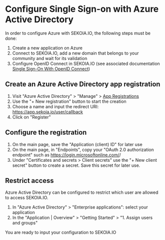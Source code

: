 # Configure Single Sign-on with Azure Active Directory

In order to configure Azure with SEKOIA.IO, the following steps must be done:

1. Create a new application on Azure
2. Connect to SEKOIA.IO, add a new domain that belongs to your community and wait for its validation
3. Configure OpenID Connect in SEKOIA.IO (see associated documentation [Single Sign-On With OpenID Connect](../SSO_openid_connect.md))

## Create an Azure Active Directory app registration

1. Visit "Azure Active Directory" > "Manage" > [App Registrations](https://portal.azure.com/#view/Microsoft_AAD_IAM/ActiveDirectoryMenuBlade/~/RegisteredApps)
2. Use the "+ New registration" button to start the creation
3. Choose a name and input the redirect URI: https://app.sekoia.io/user/callback
4. Click on "Register"

## Configure the registration

1. On the main page, save the "Application (client) ID" for later use
2. On the main page, in "Endpoints", copy your "OAuth 2.0 authorization endpoint" such as https://login.microsoftonline.com/<YOUR TENANT ID>/
3. Under "Certificates and secrets > Client secrets" use the "+ New client secret" button to create a secret. Save this secret for later use. 

## Restrict access

Azure Active Directory can be configured to restrict which user are allowed to access SEKOIA.IO.

1. In "Azure Active Directory" > "Enterprise applications": select your application
2. In the "Application | Overview" > "Getting Started" > "1. Assign users and groups"

You are ready to input your configuration to SEKOIA.IO